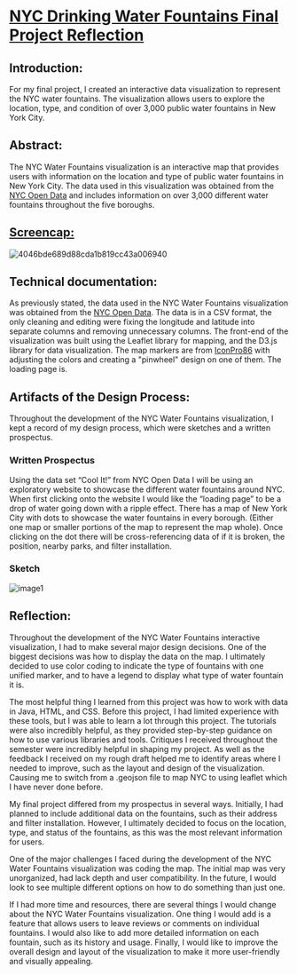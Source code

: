 # [NYC Drinking Water Fountains Final Project Reflection](https://elizabethgarrison.github.io/Garrison/NYC_Water_Fountains/)

## Introduction:

For my final project, I created an interactive data visualization to represent the NYC water fountains. The visualization allows users to explore the location, type, and condition of over 3,000 public water fountains in New York City. 

## Abstract:

The NYC Water Fountains visualization is an interactive map that provides users with information on the location and type of public water fountains in New York City. The data used in this visualization was obtained from the [NYC Open Data](https://data.cityofnewyork.us/Environment/NYC-Parks-Drinking-Fountains/622h-mkfu) and includes information on over 3,000 different water fountains throughout the five boroughs.

## [Screencap:](https://i.gyazo.com/4046bde689d88cda1b819cc43a006940.gif)
![4046bde689d88cda1b819cc43a006940](https://github.com/ElizabethGarrison/Garrison/assets/105076696/ef09d84c-2dd0-46bf-905c-52a9a66b986a)


## Technical documentation:

As previously stated, the data used in the NYC Water Fountains visualization was obtained from the [NYC Open Data](https://data.cityofnewyork.us/Environment/NYC-Parks-Drinking-Fountains/622h-mkfu). The data is in a CSV format, the only cleaning and editing were fixing the longitude and latitude into separate columns and removing unnecessary columns. The front-end of the visualization was built using the Leaflet library for mapping, and the D3.js library for data visualization. The map markers are from [IconPro86](https://www.flaticon.com/free-icon/location_9805378?term=map+marker&page=2&position=20&origin=tag&related_id=9805378) with adjusting the colors and creating a "pinwheel" design on one of them. The loading page is. 

## Artifacts of the Design Process:

Throughout the development of the NYC Water Fountains visualization, I kept a record of my design process, which were sketches and a written prospectus.

### Written Prospectus
Using the data set “Cool It!” from NYC Open Data  I will be using an exploratory website to showcase the different water fountains around NYC. When first clicking onto the website I would like the “loading page” to be a drop of water going down with a ripple effect. There has a map of New York City with dots to showcase the water fountains in every borough. (Either one map or smaller portions of the map to represent the map whole). Once clicking on the dot there will be cross-referencing data of if it is broken, the position, nearby parks, and filter installation. 

### Sketch
![image1](https://github.com/ElizabethGarrison/Garrison/assets/105076696/14caeeb8-3b33-442e-ad74-1ac40dbe7279)


## Reflection:

Throughout the development of the NYC Water Fountains interactive visualization, I had to make several major design decisions. One of the biggest decisions was how to display the data on the map. I ultimately decided to use color coding to indicate the type of fountains with one unified marker, and to have a legend to display what type of water fountain it is.

The most helpful thing I learned from this project was how to work with data in Java, HTML, and CSS. Before this project, I had limited experience with these tools, but I was able to learn a lot through this project. The tutorials were also incredibly helpful, as they provided step-by-step guidance on how to use various libraries and tools. Critiques I received throughout the semester were incredibly helpful in shaping my project. As well as the feedback I received on my rough draft helped me to identify areas where I needed to improve, such as the layout and design of the visualization. Causing me to switch from a .geojson file to map NYC to using leaflet which I have never done before. 

My final project differed from my prospectus in several ways. Initially, I had planned to include additional data on the fountains, such as their address and filter installation. However, I ultimately decided to focus on the location, type, and status of the fountains, as this was the most relevant information for users.

One of the major challenges I faced during the development of the NYC Water Fountains visualization was coding the map. The initial map was very unorganized, had lack depth and user compatibility. In the future, I would look to see multiple different options on how to do something than just one.

If I had more time and resources, there are several things I would change about the NYC Water Fountains visualization. One thing I would add is a feature that allows users to leave reviews or comments on individual fountains. I would also like to add more detailed information on each fountain, such as its history and usage. Finally, I would like to improve the overall design and layout of the visualization to make it more user-friendly and visually appealing.
